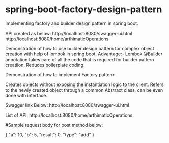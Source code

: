 # spring-boot-factory-design-pattern
Implementing factory and builder design pattern in spring boot.

API created as below: http://localhost:8080/swagger-ui.html http://localhost:8080/home/arthimaticOperations

Demonstration of how to use builder design pattern for complex object creation with help of lombok in spring boot. Advantage:- Lombok @Builder annotation takes care of all the code that is required for builder pattern creatiion. Reduces boilerplate coding.

Demonstration of how to implement Factory pattern:

Creates objects without exposing the instantiation logic to the client.
Refers to the newly created object through a common Abstract class, can be even done with interface.

Swagger link Below:
http://localhost:8080/swagger-ui.html

List of API:
http://localhost:8080/home/arthimaticOperations

#Sample request body for post method below:

{ "a": 10, "b": 5, "result": 0, "type": "add" }

